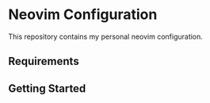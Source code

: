# Neovim Configuration

This repository contains my personal neovim configuration. 

## Requirements

## Getting Started
